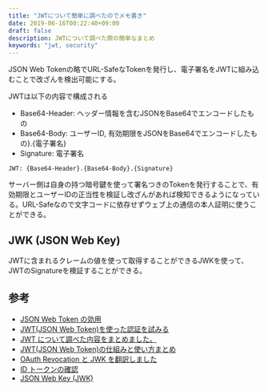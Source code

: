 ```yaml
---
title: "JWTについて簡単に調べたのでメモ書き"
date: 2019-06-16T00:22:40+09:00
draft: false
description: JWTについて調べた際の簡単なまとめ
keywords: "jwt, security"
---
```



JSON Web Tokenの略でURL-SafeなTokenを発行し、電子署名をJWTに組み込むことで改ざんを検出可能にする。

JWTは以下の内容で構成される

- Base64-Header: ヘッダー情報を含むJSONをBase64でエンコードしたもの
- Base64-Body: ユーザーID, 有効期限をJSONをBase64でエンコードしたもの}.{電子署名}
- Signature: 電子署名

```
JWT: {Base64-Header}.{Base64-Body}.{Signature}
```

サーバー側は自身の持つ暗号鍵を使って署名つきのTokenを発行することで、有効期限とユーザーIDの正当性を検証し改ざんがあれば検知できるようになっている。URL-Safeなので文字コードに依存せずウェブ上の通信の本人証明に使うことができる。

## JWK (JSON Web Key)
JWTに含まれるクレームの値を使って取得することができるJWKを使って、JWTのSignatureを検証することができる。

## 参考

- [JSON Web Token の効用](https://qiita.com/kaiinui/items/21ec7cc8a1130a1a103a)
- [JWT(JSON Web Token)を使った認証を試みる](https://blog.kazu69.net/2016/07/30/authenticate_with_json_web_token/)
- [JWT について調べた内容をまとめました。](https://qiita.com/gctoyo/items/8d0ffb265845ab8cc87c)
- [JWT(JSON Web Token)の仕組みと使い方まとめ](https://webbibouroku.com/Blog/Article/jwt)
- [OAuth Revocation と JWK を翻訳しました](https://oauth.jp/blog/2016/07/01/jwk-and-oauth-revocation-translated/)
- [ID トークンの確認](https://firebase.google.com/docs/auth/admin/verify-id-tokens?hl=ja)
- [JSON Web Key (JWK)](https://openid-foundation-japan.github.io/rfc7517.ja.html)
